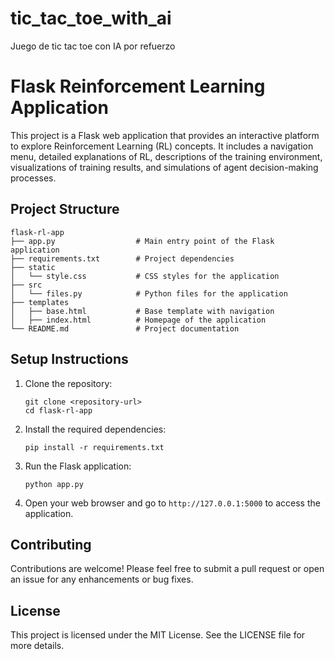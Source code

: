 # tic_tac_toe_with_ai
Juego de tic tac toe con IA por refuerzo

# Flask Reinforcement Learning Application

This project is a Flask web application that provides an interactive platform to explore Reinforcement Learning (RL) concepts. It includes a navigation menu, detailed explanations of RL, descriptions of the training environment, visualizations of training results, and simulations of agent decision-making processes.

## Project Structure

```
flask-rl-app
├── app.py                  # Main entry point of the Flask application
├── requirements.txt        # Project dependencies
├── static
│   └── style.css           # CSS styles for the application
├── src
│   └── files.py            # Python files for the application
├── templates
│   ├── base.html           # Base template with navigation
│   ├── index.html          # Homepage of the application
└── README.md               # Project documentation
```

## Setup Instructions

1. Clone the repository:
   ```
   git clone <repository-url>
   cd flask-rl-app
   ```

2. Install the required dependencies:
   ```
   pip install -r requirements.txt
   ```

3. Run the Flask application:
   ```
   python app.py
   ```

4. Open your web browser and go to `http://127.0.0.1:5000` to access the application.

## Contributing

Contributions are welcome! Please feel free to submit a pull request or open an issue for any enhancements or bug fixes.

## License

This project is licensed under the MIT License. See the LICENSE file for more details.